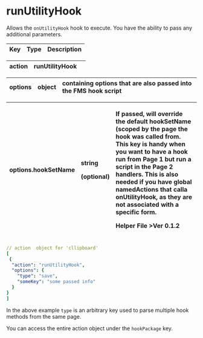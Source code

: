 # runUtilityHook

Allows the `onUtilityHook` hook to execute. You have the ability to pass any additional parameters.

| Key | Type | Description |
| :--- | :--- | :--- |


| action | runUtilityHook |  |
| :--- | :--- | :--- |


| options | object | containing options that are also passed into the FMS hook script |
| :--- | :--- | :--- |


<table>
  <thead>
    <tr>
      <th style="text-align:left">options.hookSetName</th>
      <th style="text-align:left">
        <p>string</p>
        <p>(optional)</p>
      </th>
      <th style="text-align:left">
        <p>If passed, will override the default hookSetName (scoped by the page the
          hook was called from. This key is handy when you want to have a hook run
          from Page 1 but run a script in the Page 2 handlers. This is also needed
          if you have global namedActions that calla onUtilityHook, as they are not
          associated with a specific form.</p>
        <p>Helper File &gt;Ver 0.1.2</p>
      </th>
    </tr>
    <tr>
      <td style="text-align:left"></td>
      <td style="text-align:left"></td>
      <td style="text-align:left"></td>
    </tr>
  </tbody>
</table>

```yaml
// action  object for 'cllipboard'
[
 {
  "action": "runUtilityHook",
  "options": {
    "type": "save",
    "someKey": "some passed info"
  }
}
]
```


In the above example `type` is an arbitrary key used to parse multiple hook methods from the same page.

You can access the entire action object under the `hookPackage` key.

